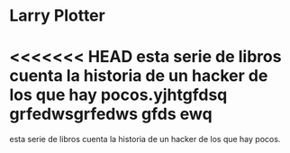 # Larry Plotter
<<<<<<< HEAD
esta serie de libros cuenta la historia de un hacker de los que hay pocos.yjhtgfdsq
grfedwsgrfedws
gfds
ewq
=======
esta serie de libros cuenta la historia de un hacker de los que hay pocos.


